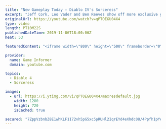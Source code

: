 ```yaml
---
title: "New Gameplay Today – Diablo IV's Sorceress"
excerpt: "Jeff Cork, Leo Vader and Ben Reeves show off more exclusive gameplay of Diablo IV, which can be viewed without commentary at ..."
originalUrl: https://youtube.com/watch?v=qPTOEGU04X4
type: video
length: PT10M22S
publishedDateTime: 2019-11-06T18:00:06Z
heat: 53

featuredContent: "<iframe width=\"800\" height=\"500\" frameborder=\"0\" src=\"https://www.youtube.com/embed/qPTOEGU04X4\" allow=\"accelerometer; autoplay; encrypted-media; gyroscope; picture-in-picture\" allowfullscreen></iframe>"

provider:
  name: Game Informer
  domain: youtube.com

topics:
  - Diablo 4
  - Sorceress

images:
  - url: https://i.ytimg.com/vi/qPTOEGU04X4/maxresdefault.jpg
    width: 1280
    height: 720
    isCached: true

secured: "7ZppVzbnbZ8E1whKLF1I72vh5pG5xc5pRUHl2IqrEYd4eXhdc08/4PpfhIpYoSBKUdyimymAd1ehyts43aAsSN9AX30SGNLxEFjS7QOqFmHtVGPzLhzrDgqQR/nbe4BYIrhJIil/P2sP9wBXkkuKDkhYtPAxjwl6ljnXwdXUs83Vb6bAmktEtqT2rzh5FsXMwyONZ9Qxml/KaEwLcAfCBeLvvRUe7g2p2woRRQYs3sQ/4/cWI70FJV+0x1hs2AmTxdxdbj0ZzYDO6yPb/1UiNv3auTgErMEii/MfXJeuq3bf5397xlmkxcMVyQE8S1DGJl1YNJ5zwii/Qz9RdTyjnU6K/gUVXAuYOe3X4vsFy2e9pyP1C8RItQRLau9g3Iu4hWzsWmm7t6UwXwSniMZEM0yVdYDyJmbNRrUjtrK/YeBEgLQKHGXXQJaX3vTJZiu7;YFPT+ZQzTYD4zVKEVungkw=="
---
```


